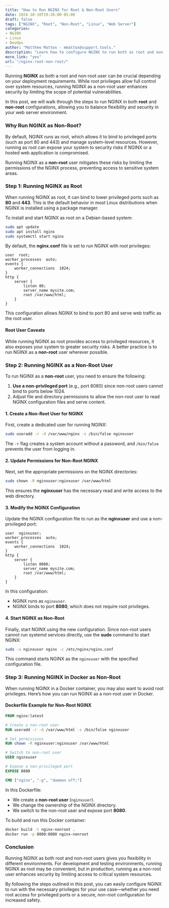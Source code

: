```yaml
---
title: "How to Run NGINX for Root & Non-Root Users"  
date: 2024-10-10T19:26:00-05:00  
draft: false  
tags: ["NGINX", "Root", "Non-Root", "Linux", "Web Server"]  
categories:  
- NGINX  
- Linux  
- DevOps  
author: "Matthew Mattox - mmattox@support.tools."  
description: "Learn how to configure NGINX to run both as root and non-root users, ensuring security and flexibility for your web server deployment."  
more_link: "yes"  
url: "/nginx-root-non-root/"  
---
```


Running **NGINX** as both a root and non-root user can be crucial depending on your deployment requirements. While root privileges allow full control over system resources, running NGINX as a non-root user enhances security by limiting the scope of potential vulnerabilities.

In this post, we will walk through the steps to run NGINX in both **root** and **non-root** configurations, allowing you to balance flexibility and security in your web server environment.

<!--more-->

### Why Run NGINX as Non-Root?

By default, NGINX runs as root, which allows it to bind to privileged ports (such as port 80 and 443) and manage system-level resources. However, running as root can expose your system to security risks if NGINX or a hosted web application is compromised.

Running NGINX as a **non-root** user mitigates these risks by limiting the permissions of the NGINX process, preventing access to sensitive system areas.

### Step 1: Running NGINX as Root

When running NGINX as root, it can bind to lower privileged ports such as **80** and **443**. This is the default behavior in most Linux distributions when NGINX is installed using a package manager.

To install and start NGINX as root on a Debian-based system:

```bash
sudo apt update
sudo apt install nginx
sudo systemctl start nginx
```

By default, the **nginx.conf** file is set to run NGINX with root privileges:

```nginx
user  root;
worker_processes  auto;
events {
    worker_connections  1024;
}
http {
    server {
        listen 80;
        server_name mysite.com;
        root /var/www/html;
    }
}
```

This configuration allows NGINX to bind to port 80 and serve web traffic as the root user.

#### Root User Caveats
While running NGINX as root provides access to privileged resources, it also exposes your system to greater security risks. A better practice is to run NGINX as a **non-root** user wherever possible.

### Step 2: Running NGINX as a Non-Root User

To run NGINX as a **non-root** user, you need to ensure the following:
1. **Use a non-privileged port** (e.g., port 8080) since non-root users cannot bind to ports below 1024.
2. Adjust file and directory permissions to allow the non-root user to read NGINX configuration files and serve content.

#### 1. Create a Non-Root User for NGINX
First, create a dedicated user for running NGINX:

```bash
sudo useradd -r -d /var/www/nginx -s /bin/false nginxuser
```

The `-r` flag creates a system account without a password, and `/bin/false` prevents the user from logging in.

#### 2. Update Permissions for Non-Root NGINX

Next, set the appropriate permissions on the NGINX directories:

```bash
sudo chown -R nginxuser:nginxuser /var/www/html
```

This ensures the **nginxuser** has the necessary read and write access to the web directory.

#### 3. Modify the NGINX Configuration
Update the NGINX configuration file to run as the **nginxuser** and use a non-privileged port:

```nginx
user  nginxuser;
worker_processes  auto;
events {
    worker_connections  1024;
}
http {
    server {
        listen 8080;
        server_name mysite.com;
        root /var/www/html;
    }
}
```

In this configuration:
- NGINX runs as `nginxuser`.
- NGINX binds to port **8080**, which does not require root privileges.

#### 4. Start NGINX as Non-Root

Finally, start NGINX using the new configuration. Since non-root users cannot run systemd services directly, use the **sudo** command to start NGINX:

```bash
sudo -u nginxuser nginx -c /etc/nginx/nginx.conf
```

This command starts NGINX as the `nginxuser` with the specified configuration file.

### Step 3: Running NGINX in Docker as Non-Root

When running NGINX in a Docker container, you may also want to avoid root privileges. Here’s how you can run NGINX as a non-root user in Docker.

#### Dockerfile Example for Non-Root NGINX

```dockerfile
FROM nginx:latest

# Create a non-root user
RUN useradd -r -d /var/www/html -s /bin/false nginxuser

# Set permissions
RUN chown -R nginxuser:nginxuser /var/www/html

# Switch to non-root user
USER nginxuser

# Expose a non-privileged port
EXPOSE 8080

CMD ["nginx", "-g", "daemon off;"]
```

In this Dockerfile:
- We create a **non-root user** (`nginxuser`).
- We change the ownership of the NGINX directory.
- We switch to the non-root user and expose port **8080**.

To build and run this Docker container:

```bash
docker build -t nginx-nonroot .
docker run -p 8080:8080 nginx-nonroot
```

### Conclusion

Running NGINX as both root and non-root users gives you flexibility in different environments. For development and testing environments, running NGINX as root may be convenient, but in production, running as a non-root user enhances security by limiting access to critical system resources.

By following the steps outlined in this post, you can easily configure NGINX to run with the necessary privileges for your use case—whether you need root access for privileged ports or a secure, non-root configuration for increased safety.

